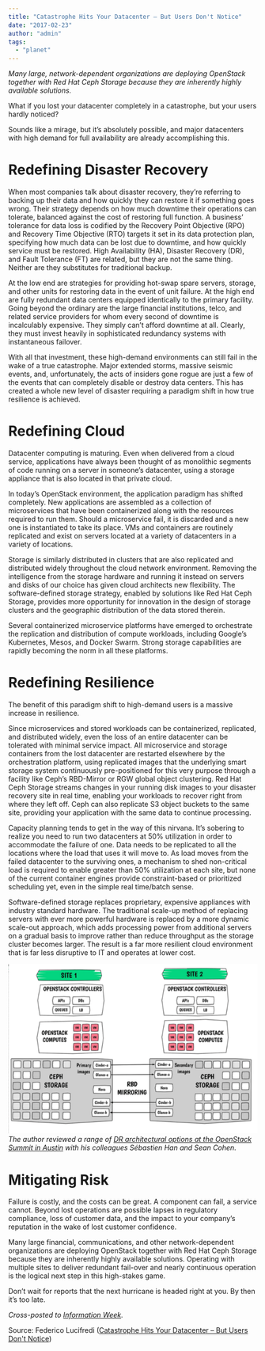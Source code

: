 ```yaml
---
title: "Catastrophe Hits Your Datacenter – But Users Don't Notice"
date: "2017-02-23"
author: "admin"
tags: 
  - "planet"
---
```


_Many large, network-dependent organizations are deploying OpenStack together with Red Hat Ceph Storage because they are inherently highly available solutions._

What if you lost your datacenter completely in a catastrophe, but your users hardly noticed?

Sounds like a mirage, but it’s absolutely possible, and major datacenters with high demand for full availability are already accomplishing this.

# Redefining Disaster Recovery

When most companies talk about disaster recovery, they’re referring to backing up their data and how quickly they can restore it if something goes wrong. Their strategy depends on how much downtime their operations can tolerate, balanced against the cost of restoring full function. A business’ tolerance for data loss is codified by the Recovery Point Objective (RPO) and Recovery Time Objective (RTO) targets it set in its data protection plan, specifying how much data can be lost due to downtime, and how quickly service must be restored. High Availability (HA), Disaster Recovery (DR), and Fault Tolerance (FT) are related, but they are not the same thing. Neither are they substitutes for traditional backup.

At the low end are strategies for providing hot-swap spare servers, storage, and other units for restoring data in the event of unit failure. At the high end are fully redundant data centers equipped identically to the primary facility. Going beyond the ordinary are the large financial institutions, telco, and related service providers for whom every second of downtime is incalculably expensive. They simply can’t afford downtime at all. Clearly, they must invest heavily in sophisticated redundancy systems with instantaneous failover.

With all that investment, these high-demand environments can still fail in the wake of a true catastrophe. Major extended storms, massive seismic events, and, unfortunately, the acts of insiders gone rogue are just a few of the events that can completely disable or destroy data centers. This has created a whole new level of disaster requiring a paradigm shift in how true resilience is achieved.

# Redefining Cloud

Datacenter computing is maturing. Even when delivered from a cloud service, applications have always been thought of as monolithic segments of code running on a server in someone’s datacenter, using a storage appliance that is also located in that private cloud.

In today’s OpenStack environment, the application paradigm has shifted completely. New applications are assembled as a collection of microservices that have been containerized along with the resources required to run them. Should a microservice fail, it is discarded and a new one is instantiated to take its place. VMs and containers are routinely replicated and exist on servers located at a variety of datacenters in a variety of locations.

Storage is similarly distributed in clusters that are also replicated and distributed widely throughout the cloud network environment. Removing the intelligence from the storage hardware and running it instead on servers and disks of our choice has given cloud architects new flexibility. The software-defined storage strategy, enabled by solutions like Red Hat Ceph Storage, provides more opportunity for innovation in the design of storage clusters and the geographic distribution of the data stored therein.

Several containerized microservice platforms have emerged to orchestrate the replication and distribution of compute workloads, including Google’s Kubernetes, Mesos, and Docker Swarm. Strong storage capabilities are rapidly becoming the norm in all these platforms.

# Redefining Resilience

The benefit of this paradigm shift to high-demand users is a massive increase in resilience.

Since microservices and stored workloads can be containerized, replicated, and distributed widely, even the loss of an entire datacenter can be tolerated with minimal service impact. All microservice and storage containers from the lost datacenter are restarted elsewhere by the orchestration platform, using replicated images that the underlying smart storage system continuously pre-positioned for this very purpose through a facility like Ceph’s RBD-Mirror or RGW global object clustering. Red Hat Ceph Storage streams changes in your running disk images to your disaster recovery site in real time, enabling your workloads to recover right from where they left off. Ceph can also replicate S3 object buckets to the same site, providing your application with the same data to continue processing.

Capacity planning tends to get in the way of this nirvana. It’s sobering to realize you need to run two datacenters at 50% utilization in order to accommodate the failure of one. Data needs to be replicated to all the locations where the load that uses it will move to. As load moves from the failed datacenter to the surviving ones, a mechanism to shed non-critical load is required to enable greater than 50% utilization at each site, but none of the current container engines provide constraint-based or prioritized scheduling yet, even in the simple real time/batch sense.

Software-defined storage replaces proprietary, expensive appliances with industry standard hardware. The traditional scale-up method of replacing servers with ever more powerful hardware is replaced by a more dynamic scale-out approach, which adds processing power from additional servers on a gradual basis to improve rather than reduce throughput as the storage cluster becomes larger. The result is a far more resilient cloud environment that is far less disruptive to IT and operates at lower cost.

[![from our Austin review of block DR options in Ceph](images/p4oqhbtjohfw_small.png)](https://svbtleusercontent.com/p4oqhbtjohfw.png)  
_The author reviewed a range of [DR architectural options at the OpenStack Summit in Austin](https://f2.svbtle.com/saving-the-galaxy-openstack-dr-with-ceph) with his colleagues Sébastien Han and Sean Cohen._

# Mitigating Risk

Failure is costly, and the costs can be great. A component can fail, a service cannot. Beyond lost operations are possible lapses in regulatory compliance, loss of customer data, and the impact to your company’s reputation in the wake of lost customer confidence.

Many large financial, communications, and other network-dependent organizations are deploying OpenStack together with Red Hat Ceph Storage because they are inherently highly available solutions. Operating with multiple sites to deliver redundant fail-over and nearly continuous operation is the logical next step in this high-stakes game.

Don’t wait for reports that the next hurricane is headed right at you. By then it’s too late.

_Cross-posted to [Information Week](http://www.informationweek.com/partner-perspectives/redhat/catastrophe-hits-your-datacenter---but-users-dont-notice/a/d-id/1328254?)._

Source: Federico Lucifredi ([Catastrophe Hits Your Datacenter – But Users Don't Notice](http://f2.svbtle.com/catastrophe-hits-your-datacenter-but-users-don-t-notice-1))
